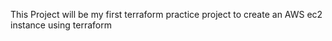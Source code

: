 This Project will be my first terraform practice project to create an AWS ec2 instance using terraform 

